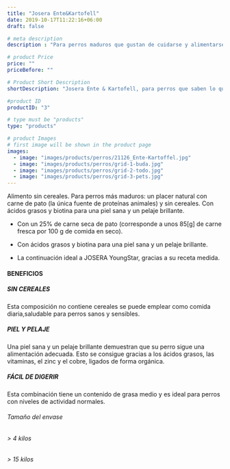 ```yaml
---
title: "Josera Ente&Kartofell"
date: 2019-10-17T11:22:16+06:00
draft: false

# meta description
description : "Para perros maduros que gustan de cuidarse y alimentarse bien"

# product Price
price: ""
priceBefore: ""

# Product Short Description
shortDescription: "Josera Ente & Kartofell, para perros que saben lo que buscan"

#product ID
productID: "3"

# type must be "products"
type: "products"

# product Images
# first image will be shown in the product page
images:
  - image: "images/products/perros/21126_Ente-Kartoffel.jpg"
  - image: "images/products/perros/grid-1-buda.jpg"
  - image: "images/products/perros/grid-2-todo.jpg"
  - image: "images/products/perros/grid-3-pets.jpg"
---
```


Alimento sin cereales. Para perros más maduros:  un placer natural con carne de pato (la única  fuente de proteínas animales) y sin cereales. Con ácidos grasos y biotina para una piel sana y un pelaje brillante.

- Con un 25% de carne seca de pato (corresponde a unos 85[g] de carne fresca por 100 g de comida en seco).

-	Con ácidos grasos y biotina para una piel sana y un pelaje brillante.

-	La continuación ideal a JOSERA YoungStar, gracias a su receta medida.


#### BENEFICIOS <br>

##### SIN CEREALES  
Esta composición no contiene cereales se puede emplear como comida diaria,saludable para perros sanos y sensibles.


##### PIEL Y PELAJE
Una piel sana y un pelaje brillante demuestran que su perro sigue una alimentación adecuada. Esto se consigue gracias a los ácidos grasos, las vitaminas, el zinc y el cobre, ligados de  forma
orgánica.

##### FÁCIL DE DIGERIR
Esta combinación tiene un contenido de grasa medio y es ideal para perros con niveles de actividad normales.


###### Tamaño del envase 

###### > 4 kilos
###### > 15 kilos